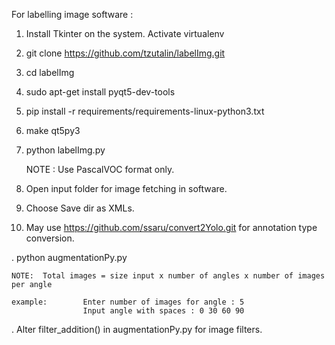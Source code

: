 For labelling image software :
1. Install Tkinter on the system.
   Activate virtualenv
2. git clone https://github.com/tzutalin/labelImg.git
3. cd labelImg
4. sudo apt-get install pyqt5-dev-tools
5. pip install -r requirements/requirements-linux-python3.txt
6. make qt5py3
7. python labelImg.py

	NOTE : Use PascalVOC format only.
8. Open input folder for image fetching in software.
9. Choose Save dir as XMLs.
10. May use https://github.com/ssaru/convert2Yolo.git for annotation type conversion.

. python augmentationPy.py

	NOTE:  Total images = size input x number of angles x number of images per angle

	example:		Enter number of images for angle : 5
					Input angle with spaces : 0 30 60 90

. Alter filter_addition() in augmentationPy.py for image filters.
